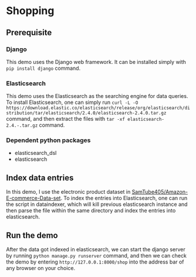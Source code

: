 # Shopping

## Prerequisite

### Django
This demo uses the Django web framework. It can be installed simply with `pip install django` command.

### Elasticsearch
This demo uses the Elasticsearch as the searching engine for data queries. To install Elasticsearch, one can simply run
`curl -L -O https://download.elastic.co/elasticsearch/release/org/elasticsearch/distribution/tar/elasticsearch/2.4.0/elasticsearch-2.4.0.tar.gz`
command, and then extract the files with `tar -xf elasticsearch-2.4.-.tar.gz` command.
### Dependent python packages
- elasticsearch\_dsl
- elasticsearch


## Index data entries
In this demo, I use the electronic product dataset in
[SamTube405/Amazon-E-commerce-Data-set](https://github.com/SamTube405/Amazon-E-commerce-Data-set). To index the entries
into Elasticsearch, one can run the script in dataindexer, which will kill previous elasticsearch instance and then
parse the file within the same directory and index the entries into elasticsearch.

## Run the demo
After the data got indexed in elasticsearch, we can start the django server by running `python manage.py runserver`
command, and then we can check the demo by entering `http://127.0.0.1:8000/shop` into the address bar of any browser on
your choice.
